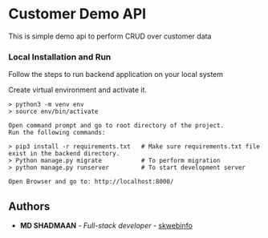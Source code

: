 # Customer Demo API

This is simple demo api to perform CRUD over customer data



### Local Installation and Run

Follow the steps to run backend application on your local system

Create virtual environment and activate it.

```
> python3 -m venv env
> source env/bin/activate

```

```
Open command prompt and go to root directory of the project.
Run the following commands:

> pip3 install -r requirements.txt   # Make sure requirements.txt file exist in the backend directory.
> Python manage.py migrate           # To perform migration
> python manage.py runserver         # To start development server

Open Browser and go to: http://localhost:8000/

```


## Authors

* **MD SHADMAAN** - *Full-stack developer* - [skwebinfo](https://www.skwebinfo.com/)